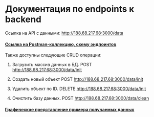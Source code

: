 # Документация по endpoints к backend

Ссылка на API с данными:
http://188.68.217.68:3000/data

#### [Ссылка на Postman-коллекцию, схему эндпоинтов](r-vision.postman_collection.json)

Также доступны следующие CRUD операции:

1. Загрузить массив данных в БД.
POST http://188.68.217.68:3000/data/init

2. Создать новый объект
POST http://188.68.217.68:3000/data/init

3. Удалить объект по ID.
DELETE http://188.68.217.68:3000/data/init

4. Очистить базу данных.
POST http://188.68.217.68:3000/data/clean

#### [Графическое представление примера получаемых данных](endpoints.jpg)
